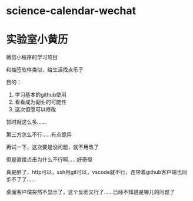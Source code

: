 # science-calendar-wechat

# 实验室小黄历

微信小程序的学习项目

和抽签软件类似，给生活找点乐子

目的：
1. 学习基本的github使用
2. 看看成为副业的可能性
3. 这次但愿可以修改
          
暂时就这么多……

第三方怎么不行……有点诡异

再试一下，这次要是没问题，就不用改了

但是直接点击为什么不行啊……好奇怪

真是醉了，http可以，ssh用git可以，vscode就不行，连带着github客户端也同步不了了……

桌面客户端突然不显示了，这个反而又行了……已经不知道是哪儿的问题了